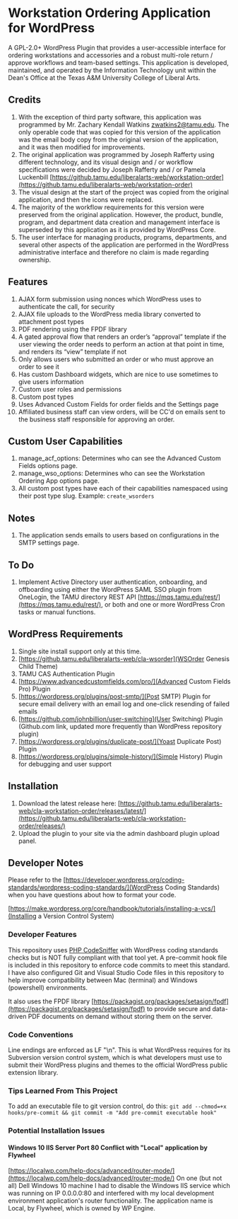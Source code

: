 # Workstation Ordering Application for WordPress

A GPL-2.0+ WordPress Plugin that provides a user-accessible interface for ordering workstations and accessories and a robust multi-role return / approve workflows and team-based settings. This application is developed, maintained, and operated by the Information Technology unit within the Dean's Office at the Texas A&M University College of Liberal Arts.

## Credits
1. With the exception of third party software, this application was programmed by Mr. Zachary Kendall Watkins zwatkins2@tamu.edu. The only operable code that was copied for this version of the application was the email body copy from the original version of the application, and it was then modified for improvements.
2. The original application was programmed by Joseph Rafferty using different technology, and its visual design and / or workflow specifications were decided by Joseph Rafferty and / or Pamela Luckenbill [https://github.tamu.edu/liberalarts-web/workstation-order](https://github.tamu.edu/liberalarts-web/workstation-order)
3. The visual design at the start of the project was copied from the original application, and then the icons were replaced.
4. The majority of the workflow requirements for this version were preserved from the original application. However, the product, bundle, program, and department data creation and management interface is superseded by this application as it is provided by WordPress Core.
5. The user interface for managing products, programs, departments, and several other aspects of the application are performed in the WordPress administrative interface and therefore no claim is made regarding ownership.

## Features

1. AJAX form submission using nonces which WordPress uses to authenticate the call, for security
2. AJAX file uploads to the WordPress media library converted to attachment post types
3. PDF rendering using the FPDF library
4. A gated approval flow that renders an order’s “approval” template if the user viewing the order needs to perform an action at that point in time, and renders its “view” template if not
5. Only allows users who submitted an order or who must approve an order to see it
6. Has custom Dashboard widgets, which are nice to use sometimes to give users information
7. Custom user roles and permissions
8. Custom post types
9. Uses Advanced Custom Fields for order fields and the Settings page
10. Affiliated business staff can view orders, will be CC'd on emails sent to the business staff responsible for approving an order.

## Custom User Capabilities

1. manage_acf_options: Determines who can see the Advanced Custom Fields options page.
2. manage_wso_options: Determines who can see the Workstation Ordering App options page.
3. All custom post types have each of their capabilities namespaced using their post type slug. Example: `create_wsorders`

## Notes

1. The application sends emails to users based on configurations in the SMTP settings page.

## To Do

1. Implement Active Directory user authentication, onboarding, and offboarding using either the WordPress SAML SSO plugin from OneLogin, the TAMU directory REST API [https://mqs.tamu.edu/rest/](https://mqs.tamu.edu/rest/), or both and one or more WordPress Cron tasks or manual functions.

## WordPress Requirements

1. Single site install support only at this time.
2. [https://github.tamu.edu/liberalarts-web/cla-wsorder](WSOrder Genesis Child Theme)
3. TAMU CAS Authentication Plugin
4. [https://www.advancedcustomfields.com/pro/](Advanced Custom Fields Pro) Plugin
5. [https://wordpress.org/plugins/post-smtp/](Post SMTP) Plugin for secure email delivery with an email log and one-click resending of failed emails
6. [https://github.com/johnbillion/user-switching](User Switching) Plugin (Github.com link, updated more frequently than WordPress repository plugin)
7. [https://wordpress.org/plugins/duplicate-post/](Yoast Duplicate Post) Plugin
8. [https://wordpress.org/plugins/simple-history/](Simple History) Plugin for debugging and user support

## Installation

1. Download the latest release here: [https://github.tamu.edu/liberalarts-web/cla-workstation-order/releases/latest/](https://github.tamu.edu/liberalarts-web/cla-workstation-order/releases/)
2. Upload the plugin to your site via the admin dashboard plugin upload panel.

## Developer Notes

Please refer to the [https://developer.wordpress.org/coding-standards/wordpress-coding-standards/](WordPress Coding Standards) when you have questions about how to format your code.

[https://make.wordpress.org/core/handbook/tutorials/installing-a-vcs/](Installing a Version Control System)

### Developer Features

This repository uses [PHP CodeSniffer](https://github.com/squizlabs/PHP_CodeSniffer/) with WordPress coding standards checks but is NOT fully compliant with that tool yet. A pre-commit hook file is included in this repository to enforce code commits to meet this standard. I have also configured Git and Visual Studio Code files in this repository to help improve compatibility between Mac (terminal) and Windows (powershell) environments.

It also uses the FPDF library [https://packagist.org/packages/setasign/fpdf](https://packagist.org/packages/setasign/fpdf) to provide secure and data-driven PDF documents on demand without storing them on the server.

### Code Conventions

Line endings are enforced as LF "\n". This is what WordPress requires for its Subversion version control system, which is what developers must use to submit their WordPress plugins and themes to the official WordPress public extension library.

### Tips Learned From This Project

To add an executable file to git version control, do this: `git add --chmod=+x hooks/pre-commit && git commit -m "Add pre-commit executable hook"`

### Potential Installation Issues

#### Windows 10 IIS Server Port 80 Conflict with "Local" application by Flywheel

[https://localwp.com/help-docs/advanced/router-mode/](https://localwp.com/help-docs/advanced/router-mode/)
On one (but not all) Dell Windows 10 machine I had to disable the Windows IIS service which was running on IP 0.0.0.0:80 and interfered with my local development environment application's router functionality. The application name is Local, by Flywheel, which is owned by WP Engine.
